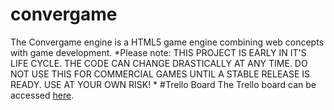 # convergame
The Convergame engine is a HTML5 game engine combining web concepts with game development. 
*Please note: THIS PROJECT IS EARLY IN IT'S LIFE CYCLE. THE CODE CAN CHANGE DRASTICALLY AT ANY TIME. DO NOT USE THIS FOR COMMERCIAL GAMES UNTIL A STABLE RELEASE IS READY. USE AT YOUR OWN RISK! *
#Trello Board
The Trello board can be accessed [here](https://trello.com/b/IgbJJAg5).
